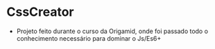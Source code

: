 # CssCreator


- Projeto feito durante o curso da Origamid, onde foi passado todo o conhecimento necessário para dominar o Js/Es6+